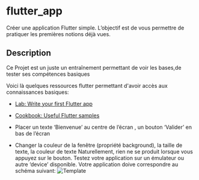 # flutter_app

Créer une application Flutter simple. L’objectif est de vous permettre de pratiquer les premières notions déjà vues.

## Description

Ce Projet est un juste un entraînement permettant de voir les bases,de tester ses compétences basiques

Voici là quelques ressources flutter permettant d'avoir accès aux connaissances basiques:

- [Lab: Write your first Flutter app](https://docs.flutter.dev/get-started/codelab)
- [Cookbook: Useful Flutter samples](https://docs.flutter.dev/cookbook)

- Placer un texte ‘Bienvenue’ au centre de l’écran , un bouton ‘Valider’ en bas de l’écran
- Changer la couleur de la fenêtre (propriété background), la taille de texte, la couleur de texte
    Naturellement, rien ne se produit lorsque vous appuyez sur le bouton. Testez votre application sur un émulateur ou autre ‘device’ disponible.
    Votre application doive correspondre au schéma suivant:
![Template](https://apcpedagogie.com/wp-content/uploads/2023/02/Exercices-et-TP-Flutter-Serie-01-ex01.jpg)